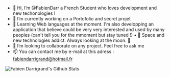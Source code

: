 - 👋 Hi, I’m @FabienDarr a French Student who loves development and new techonologies !
- 👀 I’m currently working on a Portofolio and secret projet 
- 🌌 Learning Web languages at the moment. I'm also developping an application that believe could be very very interested and used by many peoples (can't tell you for the mmoment but stay tuned !)
 •  🚀 Space and new technologies addict. Always looking at the moon. 🔭
- 💞️ I’m looking to collaborate on any project. Feel free to ask me 
- 📫 You can contact me by e-mail at this adress : fabiendarrigrand@hotmail.fr

<img align="left" alt="Fabien Darrigrand's Github Stats" src="https://github-readme-stats.vercel.app/api?username=FabienDarr&show_icons=true&hide_border=true&theme=cobalt" />
<!---
FabienDarr/FabienDarr is a ✨ special ✨ repository because its `README.md` (this file) appears on your GitHub profile.
You can click the Preview link to take a look at your changes.
--->
